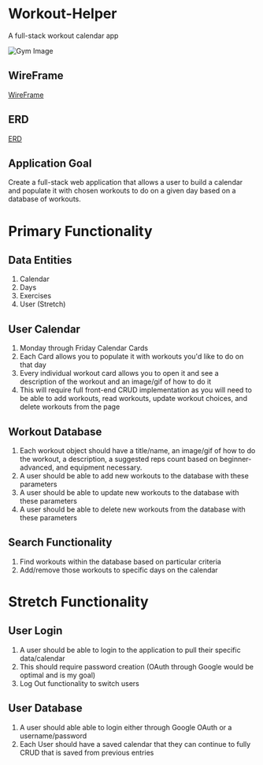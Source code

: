 # Workout-Helper
A full-stack workout calendar app

![Gym Image](https://www.hussle.com/blog/wp-content/uploads/2020/12/Gym-structure-1080x675.png)

## WireFrame
[WireFrame]()

## ERD
[ERD]()

## Application Goal
Create a full-stack web application that allows a user to build a calendar and populate it with chosen workouts to do on a given day based on a database of workouts.

# Primary Functionality

## Data Entities
1. Calendar
2. Days
3. Exercises
4. User (Stretch)

## User Calendar
1. Monday through Friday Calendar Cards
2. Each Card allows you to populate it with workouts you'd like to do on that day
3. Every individual workout card allows you to open it and see a description of the workout and an image/gif of how to do it
4. This will require full front-end CRUD implementation as you will need to be able to add workouts, read workouts, update workout choices, and delete workouts from the page

## Workout Database
1. Each workout object should have a title/name, an image/gif of how to do the workout, a description, a suggested reps count based on beginner-advanced, and equipment necessary.
2. A user should be able to add new workouts to the database with these parameters 
3. A user should be able to update new workouts to the database with these parameters
4. A user should be able to delete new workouts from the database with these parameters

## Search Functionality
1. Find workouts within the database based on particular criteria
2. Add/remove those workouts to specific days on the calendar

# Stretch Functionality

## User Login
1. A user should be able to login to the application to pull their specific data/calendar
2. This should require password creation (OAuth through Google would be optimal and is my goal)
3. Log Out functionality to switch users

## User Database
1. A user should able able to login either through Google OAuth or a username/password
2. Each User should have a saved calendar that they can continue to fully CRUD that is saved from previous entries







